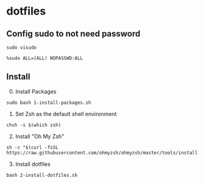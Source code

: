 # dotfiles

## Config sudo to not need password

```
sudo visudo
```

```
%sudo ALL=(ALL) NOPASSWD:ALL
```

## Install

0. Install Packages

```
sudo bash 1-install-packages.sh
```

1. Set Zsh as the default shell environment

```
chsh -s $(which zsh)
```

2. Install "Oh My Zsh"

```
sh -c "$(curl -fsSL https://raw.githubusercontent.com/ohmyzsh/ohmyzsh/master/tools/install.sh)"
```

3.  Install dotfiles

```
bash 2-install-dotfiles.sh
```

